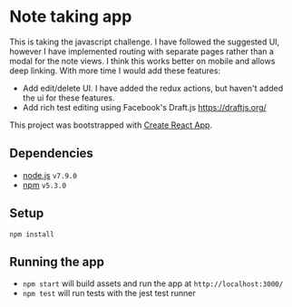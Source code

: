 # Note taking app

This is taking the javascript challenge. I have followed the suggested UI, however I have implemented routing with separate pages rather than a modal for the note views. I think this works better on mobile and allows deep linking.
With more time I would add these features:
- Add edit/delete UI. I have added the redux actions, but haven't added the ui for these features.
- Add rich test editing using Facebook's Draft.js https://draftjs.org/

This project was bootstrapped with [Create React App](https://github.com/facebookincubator/create-react-app).

## Dependencies
  - [node.js](https://nodejs.org) `v7.9.0`
  - [npm](https://www.npmjs.com) `v5.3.0`

## Setup
```
npm install
```

## Running the app
- `npm start` will build assets and run the app at `http://localhost:3000/`
- `npm test` will run tests with the jest test runner
